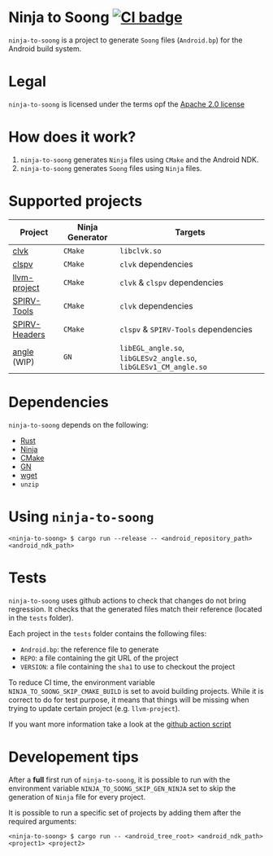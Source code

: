 # Ninja to Soong [![CI badge](https://github.com/rjodinchr/ninja-to-soong/actions/workflows/presubmit.yml/badge.svg?branch=main)](https://github.com/rjodinchr/ninja-to-soong/actions/workflows/presubmit.yml?query=branch%3Amain++)

`ninja-to-soong` is a project to generate `Soong` files (`Android.bp`) for the Android build system.

# Legal

`ninja-to-soong` is licensed under the terms opf the [Apache 2.0 license](LICENSE)

# How does it work?

1. `ninja-to-soong` generates `Ninja` files using `CMake` and the Android NDK.
2. `ninja-to-soong` generates `Soong` files using `Ninja` files.

# Supported projects

| Project | Ninja Generator | Targets |
|-|-|-|
| [clvk](https://github.com/kpet/clvk) | `CMake` | `libclvk.so` |
| [clspv](https://github.com/google/clspv) | `CMake` | `clvk` dependencies |
| [llvm-project](https://github.com/llvm/llvm-project) | `CMake` | `clvk` & `clspv` dependencies |
| [SPIRV-Tools](https://github.com/KhronosGroup/SPIRV-Tools) | `CMake` | `clvk` dependencies |
| [SPIRV-Headers](https://github.com/KhronosGroup/SPIRV-Headers) | `CMake` | `clspv` & `SPIRV-Tools` dependencies |
| [angle](https://github.com/google/angle) (WIP) | `GN` | `libEGL_angle.so`, `libGLESv2_angle.so`, `libGLESv1_CM_angle.so` |

# Dependencies

`ninja-to-soong` depends on the following:

* [Rust](https://www.rust-lang.org/)
* [Ninja](https://ninja-build.org/)
* [CMake](https://cmake.org/)
* [GN](https://github.com/o-lim/generate-ninja)
* [wget](https://www.gnu.org/software/wget/)
* `unzip`

# Using `ninja-to-soong`

```
<ninja-to-soong> $ cargo run --release -- <android_repository_path> <android_ndk_path>
```

# Tests

`ninja-to-soong` uses github actions to check that changes do not bring regression. It checks that the generated files match their reference (located in the `tests` folder).

Each project in the `tests` folder contains the following files:
 * `Android.bp`: the reference file to generate
 * `REPO`: a file containing the git URL of the project
 * `VERSION`: a file containing the `sha1` to use to checkout the project

 To reduce CI time, the environment variable `NINJA_TO_SOONG_SKIP_CMAKE_BUILD` is set to avoid building projects. While it is correct to do for test purpose, it means that things will be missing when trying to update certain project (e.g. `llvm-project`).

If you want more information take a look at the [github action script](.github/workflows/presubmit.yml)

# Developement tips

After a **full** first run of `ninja-to-soong`, it is possible to run with the environment variable `NINJA_TO_SOONG_SKIP_GEN_NINJA` set to skip the generation of `Ninja` file for every project.

It is possible to run a specific set of projects by adding them after the required arguments:
```
<ninja-to-soong> $ cargo run -- <android_tree_root> <android_ndk_path> <project1> <project2>
```

